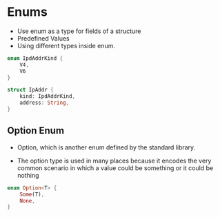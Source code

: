 # Enums

* Use enum as a type for fields of a structure
* Predefined Values
* Using different types inside enum.

```rs
enum IpdAddrKind {
    V4,
    V6
}

struct IpAddr {
    kind: IpdAddrKind,
    address: String,
}
```

## Option Enum

* Option, which is another enum defined by the standard library.

* The option type is used in many places because it encodes the very common scenario in which a value could be something or it could be nothing

```rs
enum Option<T> {
    Some(T),
    None,
}
```